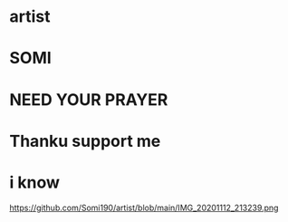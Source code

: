 # artist
# SOMI
# NEED YOUR PRAYER
# Thanku support me 
# i know
https://github.com/Somi190/artist/blob/main/IMG_20201112_213239.png
